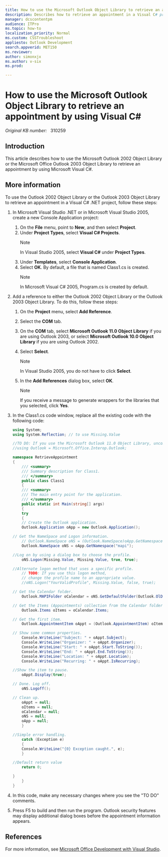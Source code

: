 ```yaml
---
title: How to use the Microsoft Outlook Object Library to retrieve an appointment by using Visual C#
description: Describes how to retrieve an appointment in a Visual C# project by using the Outlook 2002 Object Library or the Outlook 2003 Object Library. This article also provides a code sample to show how to perform this task.
manager: dcscontentpm
audience: ITPro
ms.topic: how-to
localization_priority: Normal
ms.custom: CSSTroubleshoot
appliesto: Outlook Development
search.appverid: MET150
ms.reviewer: 
author: simonxjx
ms.author: v-six
ms.prod: 

---
```

# How to use the Microsoft Outlook Object Library to retrieve an appointment by using Visual C\#

_Original KB number:_ &nbsp; 310259

## Introduction

This article describes how to use the Microsoft Outlook 2002 Object Library or the Microsoft Office Outlook 2003 Object Library to retrieve an appointment by using Microsoft Visual C#.

## More information

To use the Outlook 2002 Object Library or the Outlook 2003 Object Library to retrieve an appointment in a Visual C# .NET project, follow these steps:

1. In Microsoft Visual Studio .NET or in Microsoft Visual Studio 2005, create a new Console Application project:
    1. On the **File** menu, point to **New**, and then select **Project**.
    1. Under **Project Types**, select **Visual C# Projects**.
         > [!NOTE]
         > In Visual Studio 2005, select **Visual C#** under **Project Types**.
    1. Under **Templates**, select **Console Application**.
    1. Select **OK**. By default, a file that is named Class1.cs is created.
        > [!NOTE]
        > In Microsoft Visual C# 2005, Program.cs is created by default.

1. Add a reference to either the Outlook 2002 Object Library or the Outlook 2003 Object Library. To do this, follow these steps:

    1. On the **Project** menu, select **Add Reference**.
    2. Select the **COM** tab.
    3. On the **COM** tab, select **Microsoft Outlook 11.0 Object Library** if you are using Outlook 2003, or select **Microsoft Outlook 10.0 Object Library** if you are using Outlook 2002.
    4. Select **Select**.
        > [!NOTE]
        > In Visual Studio 2005, you do not have to click **Select**.  

    5. In the **Add References** dialog box, select **OK**.
        > [!NOTE]
        > If you receive a message to generate wrappers for the libraries that you selected, click **Yes**.

1. In the Class1.cs code window, replace all the existing code with the following code:

    ```csharp
    using System;
    using System.Reflection; // to use Missing.Value
    
    //TO DO: If you use the Microsoft Outlook 11.0 Object Library, uncomment the following line.
    //using Outlook = Microsoft.Office.Interop.Outlook;
    
    namespace RetrieveAppointment
    {
        /// <summary>
        /// Summary description for Class1.
        /// </summary>
        public class Class1
        {
        /// <summary>
        /// The main entry point for the application.
        /// </summary>
        public static int Main(string[] args)
        {
        try
        {
        // Create the Outlook application.
        Outlook.Application oApp = new Outlook.Application();
    
    // Get the NameSpace and Logon information.
        // Outlook.NameSpace oNS = (Outlook.NameSpace)oApp.GetNamespace("mapi");
        Outlook.NameSpace oNS = oApp.GetNamespace("mapi");
    
    //Log on by using a dialog box to choose the profile.
        oNS.Logon(Missing.Value, Missing.Value, true, true); 
    
    //Alternate logon method that uses a specific profile.
        // TODO: If you use this logon method, 
        // change the profile name to an appropriate value.
        //oNS.Logon("YourValidProfile", Missing.Value, false, true); 
    
    // Get the Calendar folder.
        Outlook.MAPIFolder oCalendar = oNS.GetDefaultFolder(Outlook.OlDefaultFolders.olFolderCalendar);
    
    // Get the Items (Appointments) collection from the Calendar folder.
        Outlook.Items oItems = oCalendar.Items;
    
    // Get the first item.
        Outlook.AppointmentItem oAppt = (Outlook.AppointmentItem) oItems.GetFirst();
    
    // Show some common properties.
        Console.WriteLine("Subject: " + oAppt.Subject);
        Console.WriteLine("Organizer: " + oAppt.Organizer);
        Console.WriteLine("Start: " + oAppt.Start.ToString());
        Console.WriteLine("End: " + oAppt.End.ToString());
        Console.WriteLine("Location: " + oAppt.Location);
        Console.WriteLine("Recurring: " + oAppt.IsRecurring);
    
    //Show the item to pause.
        oAppt.Display(true);
    
    // Done. Log off.
        oNS.Logoff();
    
    // Clean up.
        oAppt = null;
        oItems = null;
        oCalendar = null;
        oNS = null;
        oApp = null;
        }
    
    //Simple error handling.
        catch (Exception e)
        {
        Console.WriteLine("{0} Exception caught.", e);
        } 
    
    //Default return value
        return 0;
    
    }
        }
    }
    ```

1. In this code, make any necessary changes where you see the "TO DO" comments.

1. Press F5 to build and then run the program. Outlook security features may display additional dialog boxes before the appointment information appears.

## References

For more information, see [Microsoft Office Development with Visual Studio](/previous-versions/office/developer/office-xp/aa188489(v=office.10)).
